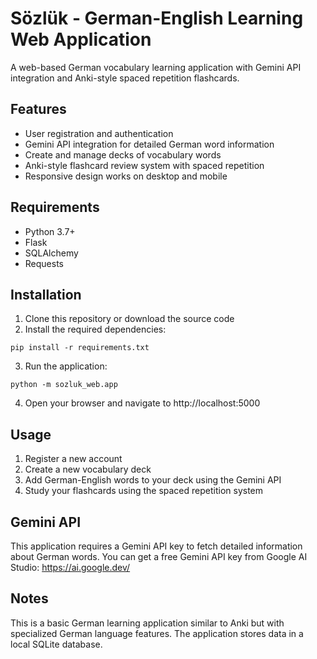 # Sözlük - German-English Learning Web Application

A web-based German vocabulary learning application with Gemini API integration and Anki-style spaced repetition flashcards.

## Features

- User registration and authentication
- Gemini API integration for detailed German word information
- Create and manage decks of vocabulary words
- Anki-style flashcard review system with spaced repetition
- Responsive design works on desktop and mobile

## Requirements

- Python 3.7+
- Flask
- SQLAlchemy
- Requests

## Installation

1. Clone this repository or download the source code
2. Install the required dependencies:

```
pip install -r requirements.txt
```

3. Run the application:

```
python -m sozluk_web.app
```

4. Open your browser and navigate to http://localhost:5000

## Usage

1. Register a new account
2. Create a new vocabulary deck
3. Add German-English words to your deck using the Gemini API
4. Study your flashcards using the spaced repetition system

## Gemini API

This application requires a Gemini API key to fetch detailed information about German words. 
You can get a free Gemini API key from Google AI Studio: https://ai.google.dev/

## Notes

This is a basic German learning application similar to Anki but with specialized German language features.
The application stores data in a local SQLite database.